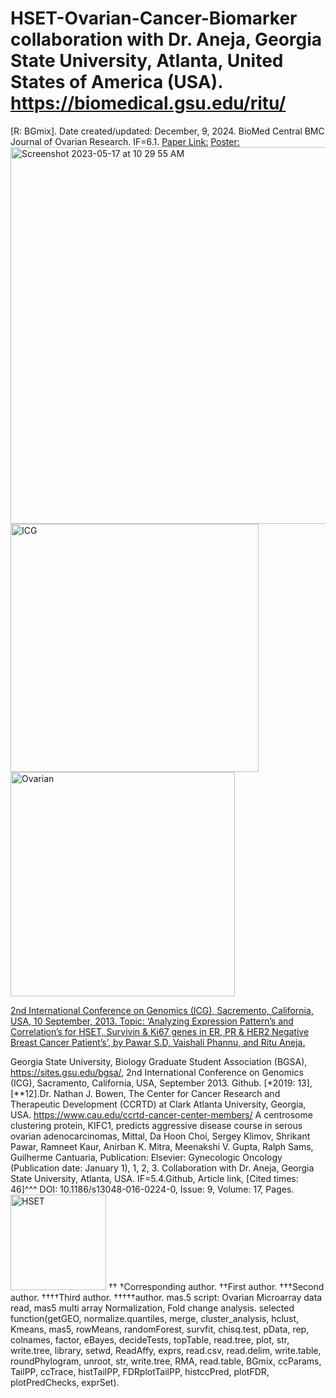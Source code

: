 # HSET-Ovarian-Cancer-Biomarker collaboration with Dr. Aneja, Georgia State University, Atlanta, United States of America (USA). https://biomedical.gsu.edu/ritu/
[R: BGmix]. Date created/updated: December, 9, 2024.
BioMed Central BMC Journal of Ovarian Research. IF=6.1. [Paper Link:](https://www.ncbi.nlm.nih.gov/pubmed/25028599)
[Poster:](https://www.claflin-computation.com/lab-journey?pgid=ktmii98q-64f1ff2e-dfef-4d26-82be-34353a6dbd79)
<img width="603" alt="Screenshot 2023-05-17 at 10 29 55 AM" src="https://github.com/spawar2/HSET-Ovarian-Cancer-Biomarker/assets/25118302/0464c574-db74-413b-beab-afca0c7fdd46">
<img width="397" alt="ICG" src="https://github.com/spawar2/HSET-Ovarian-Cancer-Biomarker/assets/25118302/81de5df7-021b-4b7e-97ba-fc58cc9f342a">
<img width="359" alt="Ovarian" src="https://github.com/spawar2/HSET-Ovarian-Cancer-Biomarker/assets/25118302/6cfb692b-f6cc-4254-b4d9-61b1ccfecf6f">

[2nd International Conference on Genomics (ICG), Sacremento, California, USA, 10 September, 2013. Topic: ‘Analyzing Expression Pattern’s and Correlation’s for HSET, Survivin & Ki67 genes in ER, PR & HER2 Negative Breast Cancer Patient’s’, by Pawar S.D, Vaishali Phannu, and Ritu Aneja.](https://icg.bio/)

Georgia State University, Biology Graduate Student Association (BGSA), https://sites.gsu.edu/bgsa/, 2nd International Conference on Genomics (ICG), Sacramento, California, USA, September 2013. Github. [*2019: 13],[**12].Dr. Nathan J. Bowen, The Center for Cancer Research and Therapeutic Development (CCRTD) at Clark Atlanta University, Georgia, USA.
https://www.cau.edu/ccrtd-cancer-center-members/
A centrosome clustering protein, KIFC1, predicts aggressive disease course in serous ovarian adenocarcinomas, Mittal, Da Hoon Choi, Sergey Klimov, Shrikant Pawar, Ramneet Kaur, Anirban K. Mitra, Meenakshi V. Gupta, Ralph Sams, Guilherme Cantuaria, Publication: Elsevier: Gynecologic Oncology (Publication date: January 1), 1, 2, 3. Collaboration with Dr. Aneja, Georgia State University, Atlanta, USA. IF=5.4.Github, Article link, [Cited times: 46]^^^ DOI: 10.1186/s13048-016-0224-0, Issue: 9, Volume: 17, Pages.
<img width="153" alt="HSET" src="https://github.com/spawar2/HSET-Ovarian-Cancer-Biomarker/assets/25118302/8c538cc5-7b9c-4074-973a-f7a451042a60">
††
†Corresponding author. ††First author. †††Second author. ††††Third author. †††††author.
mas.5 script: Ovarian Microarray data read, mas5 multi array Normalization, Fold change analysis.
selected function(getGEO, normalize.quantiles, merge, cluster_analysis, hclust, Kmeans, mas5, rowMeans, randomForest, survfit, chisq.test, pData, rep, colnames, factor, eBayes, decideTests, topTable, read.tree, plot, str, write.tree, library, setwd, ReadAffy, exprs, read.csv, read.delim, write.table, roundPhylogram, unroot, str, write.tree, RMA, read.table, BGmix, ccParams, TailPP, ccTrace, histTailPP, FDRplotTailPP, histccPred, plotFDR, plotPredChecks, exprSet).
